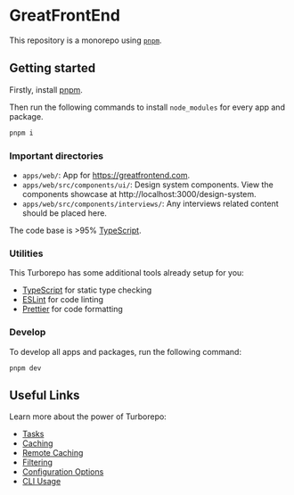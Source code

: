 # GreatFrontEnd

This repository is a monorepo using [`pnpm`](https://pnpm.io/).

## Getting started

Firstly, install [pnpm](https://pnpm.io/installation).

Then run the following commands to install `node_modules` for every app and package.

```sh
pnpm i
```

### Important directories

- `apps/web/`: App for https://greatfrontend.com.
- `apps/web/src/components/ui/`: Design system components. View the components showcase at http://localhost:3000/design-system.
- `apps/web/src/components/interviews/`: Any interviews related content should be placed here.

The code base is >95% [TypeScript](https://www.typescriptlang.org/).

### Utilities

This Turborepo has some additional tools already setup for you:

- [TypeScript](https://www.typescriptlang.org/) for static type checking
- [ESLint](https://eslint.org/) for code linting
- [Prettier](https://prettier.io) for code formatting

### Develop

To develop all apps and packages, run the following command:

```
pnpm dev
```

## Useful Links

Learn more about the power of Turborepo:

- [Tasks](https://turbo.build/repo/docs/core-concepts/monorepos/running-tasks)
- [Caching](https://turbo.build/repo/docs/core-concepts/caching)
- [Remote Caching](https://turbo.build/repo/docs/core-concepts/remote-caching)
- [Filtering](https://turbo.build/repo/docs/core-concepts/monorepos/filtering)
- [Configuration Options](https://turbo.build/repo/docs/reference/configuration)
- [CLI Usage](https://turbo.build/repo/docs/reference/command-line-reference)
